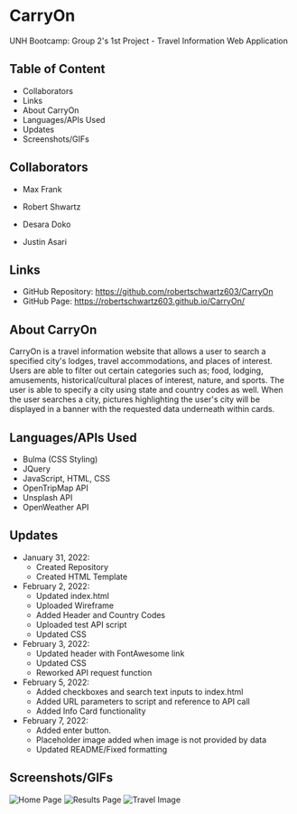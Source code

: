 # CarryOn
UNH Bootcamp: Group 2's 1st Project - Travel Information Web Application

## Table of Content
- Collaborators
- Links
- About CarryOn
- Languages/APIs Used
- Updates
- Screenshots/GIFs

## Collaborators
- Max Frank

- Robert Shwartz

- Desara Doko

- Justin Asari

## Links
- GitHub Repository: https://github.com/robertschwartz603/CarryOn
- GitHub Page: https://robertschwartz603.github.io/CarryOn/

## About CarryOn
CarryOn is a travel information website that allows a user to search a specified city's lodges, travel accommodations, and places of interest. Users are able to filter out certain categories such as; food, lodging, amusements, historical/cultural places of interest, nature, and sports. The user is able to specify a city using state and country codes as well. When the user searches a city, pictures highlighting the user's city will be displayed in a banner with the requested data underneath within cards. 

## Languages/APIs Used
- Bulma (CSS Styling)
- JQuery
- JavaScript, HTML, CSS
- OpenTripMap API
- Unsplash API
- OpenWeather API

## Updates
- January 31, 2022:
    - Created Repository
    - Created HTML Template
- February 2, 2022:
    - Updated index.html
    - Uploaded Wireframe
    - Added Header and Country Codes
    - Uploaded test API script
    - Updated CSS
- February 3, 2022:
    - Updated header with FontAwesome link
    - Updated CSS
    - Reworked API request function
- February 5, 2022:
    - Added checkboxes and search text inputs to index.html
    - Added URL parameters to script and reference to API call
    - Added Info Card functionality
- February 7, 2022:
    - Added enter button.
    - Placeholder image added when image is not provided by data
    - Updated README/Fixed formatting

## Screenshots/GIFs

![Home Page](https://github.com/robertschwartz603/CarryOn/blob/main/assets/dev-docs/home-page.PNG)
![Results Page](https://github.com/robertschwartz603/CarryOn/blob/main/assets/dev-docs/results-page.PNG)
![Travel Image](https://github.com/robertschwartz603/CarryOn/blob/main/assets/dev-docs/placeholder.jpg)
